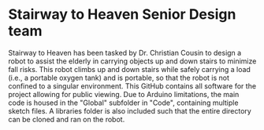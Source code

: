 # Stairway to Heaven Senior Design team
Stairway to Heaven has been tasked by Dr. Christian Cousin to design a robot to assist the elderly in carrying objects up and down stairs to minimize fall risks. This robot climbs up and down stairs while safely carrying a load (i.e., a portable oxygen tank) and is portable, so that the robot is not confined to a singular environment. This GitHub contains all software for the project allowing for public viewing. Due to Arduino limitations, the main code is housed in the "Global" subfolder in "Code", containing multiple sketch files. A libraries folder is also included such that the entire directory can be cloned and ran on the robot.
